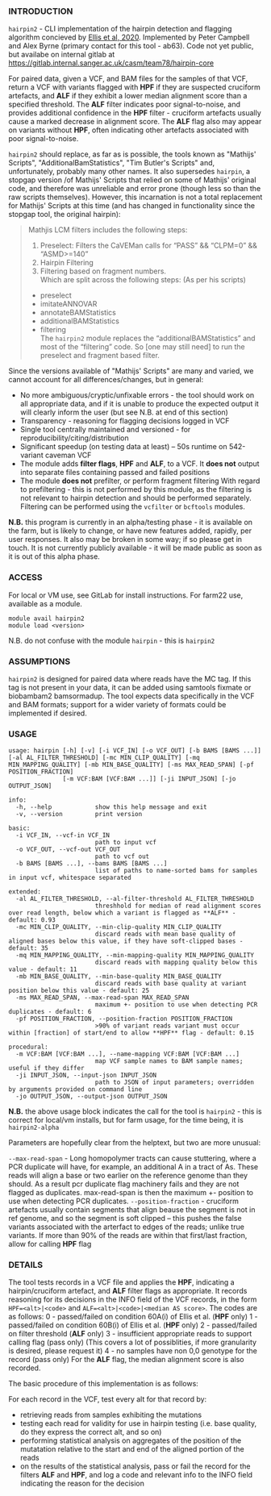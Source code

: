 ### INTRODUCTION

`hairpin2` - CLI implementation of the hairpin detection and flagging algorithm concieved by [Ellis et al, 2020](https://www.nature.com/articles/s41596-020-00437-6). Implemented by Peter Campbell and Alex Byrne (primary contact for this tool - ab63). Code not yet public, but availabe on internal gitlab at https://gitlab.internal.sanger.ac.uk/casm/team78/hairpin-core

For paired data, given a VCF, and BAM files for the samples of that VCF, return a VCF with variants flagged with **HPF** if they are suspected cruciform artefacts, and **ALF** if they exhibit a lower median alignment score than a specified threshold. The **ALF** filter indicates poor signal-to-noise, and provides additional confidence in the **HPF** filter - cruciform artefacts usually cause a marked decrease in alignment score. The **ALF** flag also may appear on variants without **HPF**, often indicating other artefacts associated with poor signal-to-noise.

`hairpin2` should replace, as far as is possible, the tools known as "Mathijs' Scripts", "AdditionalBamStatistics", "Tim Butler's Scripts" and, unfortunately, probably many other names. It also supersedes `hairpin`, a stopgap version /of Mathijs' Scripts that relied on some of Mathijs' original code, and therefore was unreliable and error prone (though less so than the raw scripts themselves).
However, this incarnation is not a total replacement for Mathijs' Scripts at this time (and has changed in functionality since the stopgap tool, the original hairpin):

> Mathjis LCM filters includes the following steps:
> 1. Preselect: Filters the CaVEMan calls for “PASS” && “CLPM=0” && “ASMD>=140”
> 2. Hairpin Filtering
> 3. Filtering based on fragment numbers.  
> Which are split across the following steps: (As per his scripts)  
> - preselect
> - imitateANNOVAR
> - annotateBAMStatistics
> - additionalBAMStatistics
> - filtering  
> The `hairpin2` module replaces the “additionalBAMStatistics” and most of the “filtering” code. So [one may still need] to run the preselect and fragment based filter.

Since the versions available of "Mathijs' Scripts" are many and varied, we cannot account for all differences/changes, but in general:
  - No more ambiguous/cryptic/unfixable errors - the tool should work on all appropriate data, and if it is unable to produce the expected output it will clearly inform the user (but see N.B. at end of this section)
  - Transparency - reasoning for flagging decisions logged in VCF
  - Single tool centrally maintained and versioned - for reproducibility/citing/distribution
  - Significant speedup (on testing data at least) – 50s runtime on 542-variant caveman VCF
  - The module adds **filter flags**, **HPF** and **ALF**, to a VCF. It **does not** output into separate files containing passed and failed positions
  - The module **does not** prefilter, or perform fragment filtering
With regard to prefiltering - this is not performed by this module, as the filtering is not relevant to hairpin detection and should be performed separately. Filtering can be performed using the `vcfilter` or `bcftools` modules.

**N.B.** this program is currently in an alpha/testing phase - it is available on the farm, but is likely to change, or have new features added, rapidly, per user responses. It also may be broken in some way; if so please get in touch. It is not currently publicly available - it will be made public as soon as it is out of this alpha phase.


### ACCESS

For local or VM use, see GitLab for install instructions.
For farm22 use, available as a module.
```
module avail hairpin2
module load <version>
```
N.B. do not confuse with the module `hairpin` - this is `hairpin2`


### ASSUMPTIONS

`hairpin2` is designed for paired data where reads have the MC tag. If this tag is not present in your data, it can be added using samtools fixmate or biobambam2 bamsormadup. The tool expects data specifically in the VCF and BAM formats; support for a wider variety of formats could be implemented if desired.


### USAGE

```
usage: hairpin [-h] [-v] [-i VCF_IN] [-o VCF_OUT] [-b BAMS [BAMS ...]] [-al AL_FILTER_THRESHOLD] [-mc MIN_CLIP_QUALITY] [-mq MIN_MAPPING_QUALITY] [-mb MIN_BASE_QUALITY] [-ms MAX_READ_SPAN] [-pf POSITION_FRACTION]
               [-m VCF:BAM [VCF:BAM ...]] [-ji INPUT_JSON] [-jo OUTPUT_JSON]

info:
  -h, --help            show this help message and exit
  -v, --version         print version

basic:
  -i VCF_IN, --vcf-in VCF_IN
                        path to input vcf
  -o VCF_OUT, --vcf-out VCF_OUT
                        path to vcf out
  -b BAMS [BAMS ...], --bams BAMS [BAMS ...]
                        list of paths to name-sorted bams for samples in input vcf, whitespace separated

extended:
  -al AL_FILTER_THRESHOLD, --al-filter-threshold AL_FILTER_THRESHOLD
                        threshhold for median of read alignment scores over read length, below which a variant is flagged as **ALF** - default: 0.93
  -mc MIN_CLIP_QUALITY, --min-clip-quality MIN_CLIP_QUALITY
                        discard reads with mean base quality of aligned bases below this value, if they have soft-clipped bases - default: 35
  -mq MIN_MAPPING_QUALITY, --min-mapping-quality MIN_MAPPING_QUALITY
                        discard reads with mapping quality below this value - default: 11
  -mb MIN_BASE_QUALITY, --min-base-quality MIN_BASE_QUALITY
                        discard reads with base quality at variant position below this value - default: 25
  -ms MAX_READ_SPAN, --max-read-span MAX_READ_SPAN
                        maximum +- position to use when detecting PCR duplicates - default: 6
  -pf POSITION_FRACTION, --position-fraction POSITION_FRACTION
                        >90% of variant reads variant must occur within [fraction] of start/end to allow **HPF** flag - default: 0.15

procedural:
  -m VCF:BAM [VCF:BAM ...], --name-mapping VCF:BAM [VCF:BAM ...]
                        map VCF sample names to BAM sample names; useful if they differ
  -ji INPUT_JSON, --input-json INPUT_JSON
                        path to JSON of input parameters; overridden by arguments provided on command line
  -jo OUTPUT_JSON, --output-json OUTPUT_JSON
```

**N.B.** the above usage block indicates the call for the tool is `hairpin2` - this is correct for local/vm installs, but for farm usage, for the time being, it is `hairpin2-alpha`

Parameters are hopefully clear from the helptext, but two are more unusual:

  `--max-read-span`  - Long homopolymer tracts can cause stuttering, where a PCR duplicate will have, for example, an additional A in a tract of As. These reads will align a base or two earlier on the reference genome than they should. As a result pcr duplicate flag machinery fails and they are not flagged as duplicates. max-read-span is then the maximum +- position to use when detecting PCR duplicates.
  `--position-fraction` - cruciform artefacts usually contain segments that align beause the segment is not in ref genome, and so the segment is soft clipped – this pushes the false variants associated with the arterfact to edges of the reads; unlike true variants. If more than 90% of the reads are within that first/last fraction, allow for calling **HPF** flag


### DETAILS

The tool tests records in a VCF file and applies the **HPF**, indicating a hairpin/cruciform artefact, and **ALF** filter flags as appropriate. It records reasoning for its decisions in the INFO field of the VCF records, in the form `HPF=<alt>|<code>` and `ALF=<alt>|<code>|<median AS score>`.
The codes are as follows:
  0 - passed/failed on condition 60A(i) of Ellis et al. (**HPF** only)
  1 - passed/failed on condition 60B(i) of Ellis et al. (**HPF** only)
  2 - passed/failed on filter threshold (**ALF** only)
  3 - insufficient appropriate reads to support calling flag (pass only) (This covers a lot of possiblities, if more granularity is desired, please request it)
  4 - no samples have non 0,0 genotype for the record (pass only)
For the **ALF** flag, the median alignment score is also recorded.

The basic procedure of this implementation is as follows:

  For each record in the VCF, test every alt for that record by:

  - retrieving reads from samples exhibiting the mutations
  - testing each read for validity for use in hairpin testing (i.e. base quality, do they express the correct alt, and so on)
  - performing statistical analysis on aggregates of the position of the mutatation relative to the start and end of the aligned portion of the reads
  - on the results of the statistical analysis, pass or fail the record for the filters **ALF** and **HPF**, and log a code and relevant info to the INFO field indicating the reason for the decision

